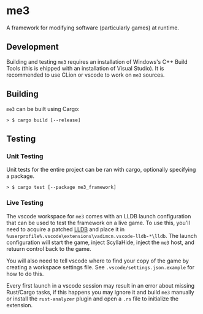 # me3

A framework for modifying software (particularly games) at runtime.

## Development

Building and testing `me3` requires an installation of Windows's C++ Build Tools (this is ehipped with an installation of Visual Studio).
It is recommended to use CLion or vscode to work on `me3` sources.

## Building

`me3` can be built using Cargo:

```shell
> $ cargo build [--release]
```

## Testing

### Unit Testing

Unit tests for the entire project can be ran with cargo, optionally specifying a package.

```shell
> $ cargo test [--package me3_framework]
```

### Live Testing

The vscode workspace for `me3` comes with an LLDB launch configuration that can be used to test the framework on a live game.
To use this, you'll need to acquire a patched [LLDB](https://tgathings.blob.core.windows.net/newcontainer/vscode-lldb.zip?sp=r&st=2022-09-21T19:20:49Z&se=2027-02-10T04:20:49Z&spr=https&sv=2021-06-08&sr=b&sig=lbO4T7%2B1mXDA%2FhvkaUhjvl9a3X6YW4x5E3imSYmjcQE%3D) and place it in `%userprofile%.vscode\extensions\vadimcn.vscode-lldb-*\lldb`.
The launch configuration will start the game, inject ScyllaHide, inject the `me3` host, and retuurn control back to the game.

You will also need to tell vscode where to find your copy of the game by creating a workspace settings file.
See `.vscode/settings.json.example` for how to do this.

Every first launch in a vscode session may result in an error about missing Rust/Cargo tasks, if this happens you may ignore it and build `me3` manually or install the `rust-analyzer` plugin and open a `.rs` file to initialize the extension.
